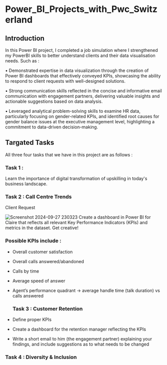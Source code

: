 # Power_BI_Projects_with_Pwc_Switzerland
## Introduction
In this Power BI project, I completed a job simulation where I strengthened my PowerBI skills to better understand clients and their data visualisation needs.
Such as :

• Demonstrated expertise in data visualization through the creation of Power BI dashboards that effectively conveyed KPIs, showcasing the ability to respond to client requests with well-designed solutions.

• Strong communication skills reflected in the concise and informative email communication with engagement partners, delivering valuable insights and actionable suggestions based on data analysis.

• Leveraged analytical problem-solving skills to examine HR data, particularly focusing on gender-related KPIs, and identified root causes for gender balance issues at the executive management level, highlighting a commitment to data-driven decision-making.

## Targated Tasks
All three four tasks that we have in this project are as follows :
### Task 1 :
Learn the importance of digital transformation of upskilling in today's business landscape.
### Task 2 : Call Centre Trends
Client Request

![Screenshot 2024-09-27 230323](https://github.com/user-attachments/assets/d584c06c-f6f2-41d7-89df-46565958105b)
  Create a dashboard in Power BI for Claire that reflects all relevant Key Performance Indicators (KPIs) and metrics in the dataset. Get creative! 

### Possible KPIs include :

- Overall customer satisfaction
- Overall calls answered/abandoned
- Calls by time
- Average speed of answer
- Agent’s performance quadrant -> average handle time (talk duration) vs calls answered

  ### Task 3 : Customer Retention
 - Define proper KPIs
 - Create a dashboard for the retention manager reflecting the KPIs
 - Write a short email to him (the engagement partner) explaining your findings, and include suggestions as to what needs to be changed
  ### Task 4 : Diversity & Inclusion
